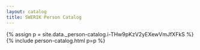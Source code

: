 ```yaml
---
layout: catalog
title: SWERIK Person Catalog
---
```

{% assign p = site.data._person-catalog.i-THw9pKzV2yEXewVmJfXFkS %}
{% include person-catalog.html p=p %}

